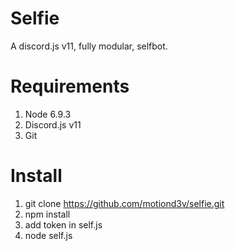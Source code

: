 # Selfie
A discord.js v11, fully modular, selfbot.

# Requirements
1. Node 6.9.3
1. Discord.js v11
1. Git

# Install
1. git clone https://github.com/motiond3v/selfie.git
2. npm install
3. add token in self.js
4. node self.js
